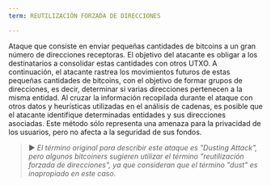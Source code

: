 ```yaml
---
term: REUTILIZACIÓN FORZADA DE DIRECCIONES

---
```

Ataque que consiste en enviar pequeñas cantidades de bitcoins a un gran número de direcciones receptoras. El objetivo del atacante es obligar a los destinatarios a consolidar estas cantidades con otros UTXO. A continuación, el atacante rastrea los movimientos futuros de estas pequeñas cantidades de bitcoins, con el objetivo de formar grupos de direcciones, es decir, determinar si varias direcciones pertenecen a la misma entidad. Al cruzar la información recopilada durante el ataque con otros datos y heurísticas utilizadas en el análisis de cadenas, es posible que el atacante identifique determinadas entidades y sus direcciones asociadas. Este método sólo representa una amenaza para la privacidad de los usuarios, pero no afecta a la seguridad de sus fondos.

> ► *El término original para describir este ataque es "Dusting Attack", pero algunos bitcoiners sugieren utilizar el término "reutilización forzada de direcciones", ya que consideran que el término "dust" es inapropiado en este caso.*